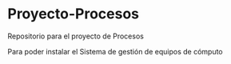# Proyecto-Procesos
Repositorio para el proyecto de Procesos

Para poder instalar el Sistema de gestión de equipos de cómputo
